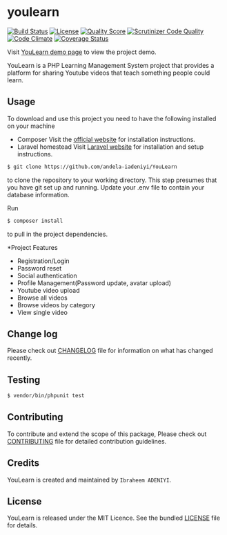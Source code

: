 # youlearn

[![Build Status](https://travis-ci.org/andela-iadeniyi/youlearn.svg)](https://travis-ci.org/andela-iadeniyi/youlearn)
[![License](http://img.shields.io/:license-mit-blue.svg)](https://github.com/andela-iadeniyi/youlearn/blob/master/LICENCE)
[![Quality Score](https://img.shields.io/scrutinizer/g/andela-iadeniyi/youlearn.svg?style=flat-square)](https://scrutinizer-ci.com/g/andela-iadeniyi/youlearn)
[![Scrutinizer Code Quality](https://scrutinizer-ci.com/g/andela-iadeniyi/youlearn/badges/quality-score.png?b=master)](https://scrutinizer-ci.com/g/andela-iadeniyi/youlearn/?branch=master)
[![Code Climate](https://codeclimate.com/github/andela-iadeniyi/youlearn/badges/gpa.svg)](https://codeclimate.com/github/andela-iadeniyi/youlearn)
[![Coverage Status](https://coveralls.io/repos/andela-iadeniyi/youlearn/badge.svg?branch=staging&service=github)](https://coveralls.io/github/andela-iadeniyi/youlearn?branch=staging)

Visit [YouLearn demo page](https://youlearn.herokuapp.com/) to view the project demo.

YouLearn is a PHP Learning Management System project that provides a platform for sharing Youtube videos that teach something people could learn.

## Usage

To download and use this project you need to have the following installed on your machine

- Composer
  Visit the [official website](https://getcomposer.org/doc/00-intro.md) for installation instructions.
- Laravel homestead
  Visit [Laravel website](http://laravel.com/docs/5.1/homestead) for installation and setup instructions.

```bash
$ git clone https://github.com/andela-iadeniyi/YouLearn
`````
to clone the repository to your working directory. This step presumes that you have git set up and running. Update your .env file to contain your database information.

Run

```bash
$ composer install
```
to pull in the project dependencies.

*Project Features

- Registration/Login
- Password reset
- Social authentication
- Profile Management(Password update, avatar upload)
- Youtube video upload
- Browse all videos
- Browse videos by category
- View single video

## Change log

Please check out [CHANGELOG](CHANGELOG.md) file for information on what has changed recently.

## Testing

``` bash
$ vendor/bin/phpunit test
```

## Contributing

To contribute and extend the scope of this package,
Please check out [CONTRIBUTING](CONTRIBUTING.md) file for detailed contribution guidelines.

## Credits

YouLearn is created and maintained by `Ibraheem ADENIYI`.


## License

YouLearn is released under the MIT Licence. See the bundled [LICENSE](LICENSE.md) file for details.
